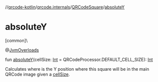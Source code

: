 //[qrcode-kotlin](../../../index.md)/[qrcode.internals](../index.md)/[QRCodeSquare](index.md)/[absoluteY](absolute-y.md)

# absoluteY

[common]\

@[JvmOverloads](https://kotlinlang.org/api/latest/jvm/stdlib/kotlin-stdlib/kotlin.jvm/-jvm-overloads/index.html)

fun [absoluteY](absolute-y.md)(cellSize: [Int](https://kotlinlang.org/api/latest/jvm/stdlib/kotlin-stdlib/kotlin/-int/index.html) = QRCodeProcessor.DEFAULT_CELL_SIZE): [Int](https://kotlinlang.org/api/latest/jvm/stdlib/kotlin-stdlib/kotlin/-int/index.html)

Calculates where is the Y position where this square will be in the main QRCode image given a [cellSize](absolute-y.md).
